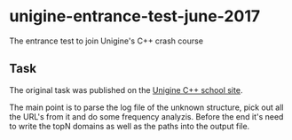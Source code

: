 # unigine-entrance-test-june-2017
The entrance test to join Unigine's C++ crash course

## Task
The original task was published on the [Unigine C++ school site](https://cpp-school.unigine.com/).

The main point is to parse the log file of the unknown structure, pick out all the URL's from it and do some frequency analyzis. Before the end it's need to write the topN domains as well as the paths into the output file.
